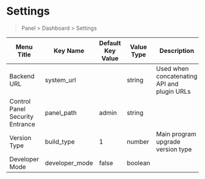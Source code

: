 # Settings

> Panel > Dashboard > Settings

| Menu Title | Key Name | Default Key Value | Value Type | Description |
| --- | --- | --- | --- | --- |
| Backend URL | system_url |  | string | Used when concatenating API and plugin URLs |
| Control Panel Security Entrance | panel_path | admin | string |  |
| Version Type | build_type | 1 | number | Main program upgrade version type |
| Developer Mode | developer_mode | false | boolean |  |
